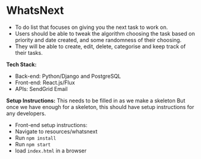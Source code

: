 # WhatsNext
* To do list that focuses on giving you the next task to work on. 
* Users should be able to tweak the algorithm choosing the task based on priority and date created, and some randomness of their choosing.
* They will be able to create, edit, delete, categorise and keep track of their tasks.

**Tech Stack:**
* Back-end: Python/Django and PostgreSQL
* Front-end: React.js/Flux
* APIs: SendGrid Email

**Setup Instructions:**
This needs to be filled in as we make a skeleton
But once we have enough for a skeleton, this should have
setup instructions for any developers.

* Front-end setup instructions:
* Navigate to resources/whatsnext
* Run `npm install`
* Run `npm start`
* load `index.html` in a browser
